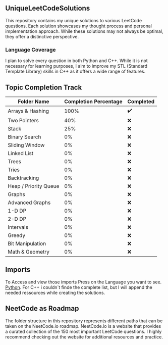 ## UniqueLeetCodeSolutions

This repository contains my unique solutions to various LeetCode questions. Each solution showcases my thought process and personal implementation approach. While these solutions may not always be optimal, they offer a distinctive perspective.

### Language Coverage

I plan to solve every question in both Python and C++. While it is not necessary for learning purposes, I aim to improve my STL (Standard Template Library) skills in C++ as it offers a wide range of features.

## Topic Completion Track

| Folder Name               | Completion Percentage | Completed           |
|---------------------------|-----------------------|---------------------|
| Arrays & Hashing          | 100%                  | :heavy_check_mark:  |
| Two Pointers              | 40%                   | :x:                 |
| Stack                     | 25%                   | :x:                 |
| Binary Search             |  0%                   | :x:                 |
| Sliding Window            |  0%                   | :x:                 |
| Linked List               |  0%                   | :x:                 |
| Trees                     |  0%                   | :x:                 |
| Tries                     |  0%                   | :x:                 |
| Backtracking              |  0%                   | :x:                 |
| Heap / Priority Queue     |  0%                   | :x:                 |
| Graphs                    |  0%                   | :x:                 |
| Advanced Graphs           |  0%                   | :x:                 |
| 1-D DP                    |  0%                   | :x:                 |
| 2-D DP                    |  0%                   | :x:                 |
| Intervals                 |  0%                   | :x:                 |
| Greedy                    |  0%                   | :x:                 |
| Bit Manipulation          |  0%                   | :x:                 |
| Math & Geometry           |  0%                   | :x:                 |

## Imports

To Access and view those imports Press on the Language you want to see. [Python](https://leetcode.com/discuss/general-discussion/1268235/imported-python-modules-in-the-solution-template).
For C++ i couldn´t finde the complete list, but I will append the needed ressources while creating the solutions. 

## NeetCode as Roadmap

The folder structure in this repository represents different paths that can be taken on the NeetCode.io roadmap. NeetCode.io is a website that provides a curated collection of the 150 most important LeetCode questions. I highly recommend checking out the website for additional resources and practice.
